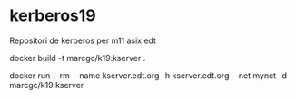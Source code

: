 # kerberos19

Repositori de kerberos per m11 asix edt



docker build -t marcgc/k19:kserver .



docker run --rm --name kserver.edt.org -h kserver.edt.org --net mynet -d marcgc/k19:kserver
